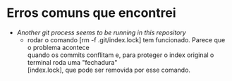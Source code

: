 # Erros comuns que encontrei

- *Another git process seems to be running in this repository*
  - rodar o comando [rm -f .git/index.lock] tem funcionado. Parece que o problema acontece<br>quando os commits conflitam e, para proteger o index original o terminal roda uma "fechadura"<br>[index.lock], que pode ser removida por esse comando. 